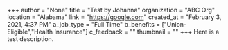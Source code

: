 +++
author = "None"
title = "Test by Johanna"
organization = "ABC Org"
location = "Alabama"
link = "https://google.com"
created_at = "February 3, 2021, 4:37 PM"
a_job_type = "Full Time"
b_benefits = ["Union-Eligible","Health Insurance"]
c_feedback = ""
thumbnail = ""
+++
Here is a test description.
